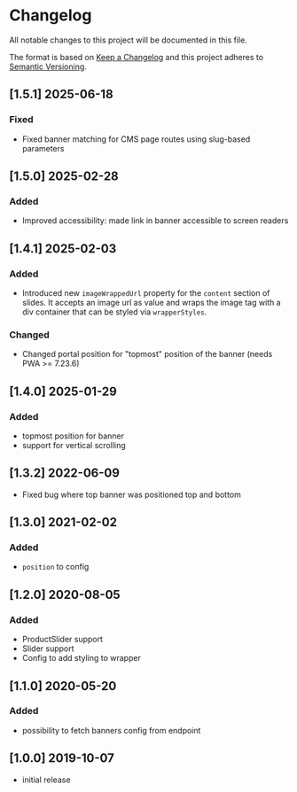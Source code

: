 # Changelog

All notable changes to this project will be documented in this file.

The format is based on [Keep a Changelog](http://keepachangelog.com/) and this project adheres to [Semantic Versioning](http://semver.org/).

## [1.5.1] 2025-06-18
### Fixed
- Fixed banner matching for CMS page routes using slug-based parameters

## [1.5.0] 2025-02-28
### Added
- Improved accessibility: made link in banner accessible to screen readers

## [1.4.1] 2025-02-03
### Added
- Introduced new `imageWrappedUrl` property for the `content` section of slides. It accepts an image url as
value and wraps the image tag with a div container that can be styled via `wrapperStyles`.
### Changed
- Changed portal position for "topmost" position of the banner (needs PWA >= 7.23.6)

## [1.4.0] 2025-01-29
### Added
- topmost position for banner
- support for vertical scrolling

## [1.3.2] 2022-06-09
- Fixed bug where top banner was positioned top and bottom

## [1.3.0] 2021-02-02
### Added
- `position` to config

## [1.2.0] 2020-08-05
### Added
- ProductSlider support
- Slider support
- Config to add styling to wrapper

## [1.1.0] 2020-05-20
### Added
- possibility to fetch banners config from endpoint

## [1.0.0] 2019-10-07
- initial release
